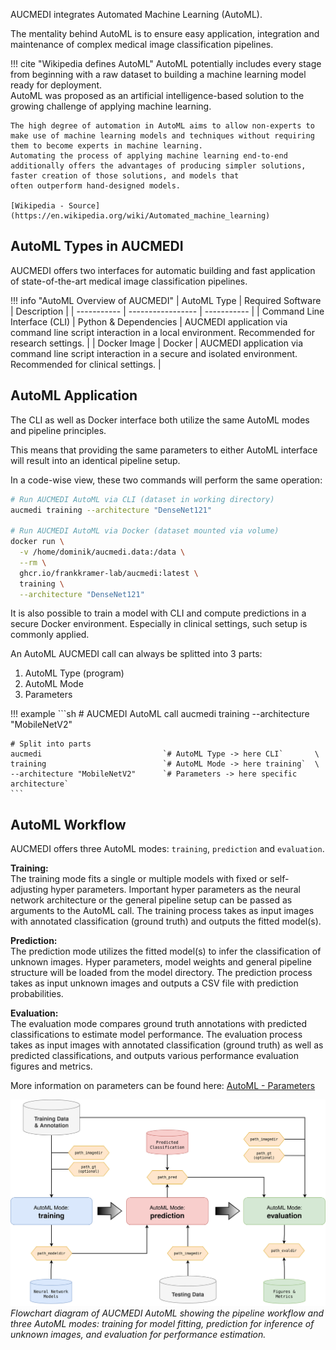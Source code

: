 AUCMEDI integrates Automated Machine Learning (AutoML).

The mentality behind AutoML is to ensure easy application, integration and maintenance of complex medical image classification pipelines.

!!! cite "Wikipedia defines AutoML"
    AutoML potentially includes every stage from beginning with a raw dataset to building a machine learning model ready for deployment.  
    AutoML was proposed as an artificial intelligence-based solution to the growing challenge of applying machine learning.

    The high degree of automation in AutoML aims to allow non-experts to make use of machine learning models and techniques without requiring them to become experts in machine learning.
    Automating the process of applying machine learning end-to-end additionally offers the advantages of producing simpler solutions, faster creation of those solutions, and models that
    often outperform hand-designed models.

    [Wikipedia - Source](https://en.wikipedia.org/wiki/Automated_machine_learning)

## AutoML Types in AUCMEDI

AUCMEDI offers two interfaces for automatic building and fast application of state-of-the-art medical image classification pipelines.

!!! info "AutoML Overview of AUCMEDI"
    | AutoML Type | Required Software | Description |
    | ----------- | ----------------- | ----------- |
    | Command Line Interface (CLI) | Python & Dependencies | AUCMEDI application via command line script interaction in a local environment. Recommended for research settings. |
    | Docker Image                 | Docker | AUCMEDI application via command line script interaction in a secure and isolated environment. Recommended for clinical settings.  |

## AutoML Application

The CLI as well as Docker interface both utilize the same AutoML modes and pipeline principles.

This means that providing the same parameters to either AutoML interface will result into an identical pipeline setup.

In a code-wise view, these two commands will perform the same operation:

```sh
# Run AUCMEDI AutoML via CLI (dataset in working directory)
aucmedi training --architecture "DenseNet121"

# Run AUCMEDI AutoML via Docker (dataset mounted via volume)
docker run \
  -v /home/dominik/aucmedi.data:/data \
  --rm \
  ghcr.io/frankkramer-lab/aucmedi:latest \
  training \
  --architecture "DenseNet121"
```

It is also possible to train a model with CLI and compute predictions in a secure Docker environment.
Especially in clinical settings, such setup is commonly applied.

An AutoML AUCMEDI call can always be splitted into 3 parts:  

1) AutoML Type (program)  
2) AutoML Mode  
3) Parameters  

!!! example
    ```sh
    # AUCMEDI AutoML call
    aucmedi training --architecture "MobileNetV2"

    # Split into parts
    aucmedi                           `# AutoML Type -> here CLI`       \
    training                          `# AutoML Mode -> here training`  \
    --architecture "MobileNetV2"      `# Parameters -> here specific architecture`
    ```

## AutoML Workflow

AUCMEDI offers three AutoML modes: `training`, `prediction` and `evaluation`.

**Training:**  
The training mode fits a single or multiple models with fixed or self-adjusting hyper parameters.
Important hyper parameters as the neural network architecture or the general pipeline setup can be passed as arguments to the AutoML call.
The training process takes as input images with annotated classification (ground truth) and outputs the fitted model(s).

**Prediction:**  
The prediction mode utilizes the fitted model(s) to infer the classification of unknown images. Hyper parameters, model weights and
general pipeline structure will be loaded from the model directory.
The prediction process takes as input unknown images and outputs a CSV file with prediction probabilities.

**Evaluation:**  
The evaluation mode compares ground truth annotations with predicted classifications to estimate model performance.
The evaluation process takes as input images with annotated classification (ground truth) as well as predicted classifications,
and outputs various performance evaluation figures and metrics.

More information on parameters can be found here: [AutoML - Parameters](parameters.md)

![Figure: AUCMEDI AutoML](../images/aucmedi.automl.png)
*Flowchart diagram of AUCMEDI AutoML showing the pipeline workflow and three AutoML modes: training for model fitting, prediction for inference of unknown images, and evaluation for performance estimation.*
